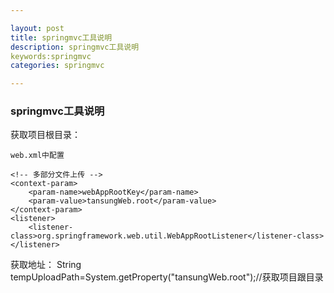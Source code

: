 ```yaml
---

layout: post
title: springmvc工具说明
description: springmvc工具说明 
keywords:springmvc
categories: springmvc

---
```


### springmvc工具说明


获取项目根目录：
	
	web.xml中配置

	<!-- 多部分文件上传 -->
    <context-param>  
        <param-name>webAppRootKey</param-name>   
        <param-value>tansungWeb.root</param-value>  
    </context-param>  
    <listener>   
        <listener-class>org.springframework.web.util.WebAppRootListener</listener-class>   
    </listener>

获取地址：
String tempUploadPath=System.getProperty("tansungWeb.root");//获取项目跟目录







